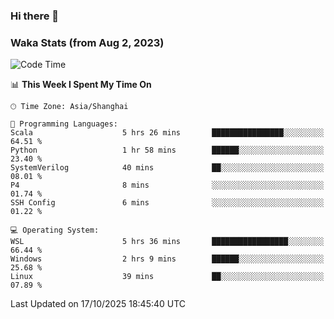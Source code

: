 ### Hi there 👋

### Waka Stats (from Aug 2, 2023)

<!--START_SECTION:waka-->
![Code Time](http://img.shields.io/badge/Code%20Time-1%2C131%20hrs%2054%20mins-blue)

📊 **This Week I Spent My Time On** 

```text
🕑︎ Time Zone: Asia/Shanghai

💬 Programming Languages: 
Scala                    5 hrs 26 mins       ████████████████░░░░░░░░░   64.51 % 
Python                   1 hr 58 mins        ██████░░░░░░░░░░░░░░░░░░░   23.40 % 
SystemVerilog            40 mins             ██░░░░░░░░░░░░░░░░░░░░░░░   08.01 % 
P4                       8 mins              ░░░░░░░░░░░░░░░░░░░░░░░░░   01.74 % 
SSH Config               6 mins              ░░░░░░░░░░░░░░░░░░░░░░░░░   01.22 % 

💻 Operating System: 
WSL                      5 hrs 36 mins       █████████████████░░░░░░░░   66.44 % 
Windows                  2 hrs 9 mins        ██████░░░░░░░░░░░░░░░░░░░   25.68 % 
Linux                    39 mins             ██░░░░░░░░░░░░░░░░░░░░░░░   07.89 % 
```


 Last Updated on 17/10/2025 18:45:40 UTC
<!--END_SECTION:waka-->
